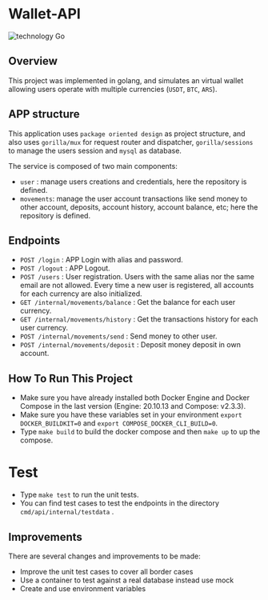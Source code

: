 # Wallet-API

![technology Go](https://img.shields.io/badge/technology-go-blue.svg)

## Overview

This project was implemented in golang, and simulates an virtual wallet allowing users operate with multiple currencies (`USDT`, `BTC`, `ARS`).

## APP structure

This application uses `package oriented design` as project structure, and also uses `gorilla/mux` for request router and dispatcher, `gorilla/sessions` to manage the users session and `mysql` as database.

The service is composed of two main components:

- `user` : manage users creations and credentials, here the repository is defined.
- `movements`: manage the user account transactions like send money to other account, deposits, account history, account balance, etc; here the repository is defined.

## Endpoints

- `POST /login` : APP Login with alias and password.
- `POST /logout` : APP Logout.
- `POST /users` : User registration. Users with the same alias nor the same email are not allowed. Every time a new user is registered, all accounts for each currency are also initialized.
- `GET /internal/movements/balance` : Get the balance for each user currency.
- `GET /internal/movements/history` : Get the transactions history for each user currency.
- `POST /internal/movements/send` : Send money to other user.
- `POST /internal/movements/deposit` : Deposit money deposit in own account.


## How To Run This Project

- Make sure you have already installed both Docker Engine and Docker Compose in the last version (Engine: 20.10.13 and Compose: v2.3.3).
- Make sure you have these variables set in your environment `export DOCKER_BUILDKIT=0` and `export COMPOSE_DOCKER_CLI_BUILD=0`.
- Type `make build` to build the docker compose and then `make up` to up the compose.

# Test

- Type `make test` to run the unit tests.
- You can find test cases to test the endpoints in the directory `cmd/api/internal/testdata` .


## Improvements

There are several changes and improvements to be made:

- Improve the unit test cases to cover all border cases
- Use a container to test against a real database instead use mock
- Create and use environment variables
